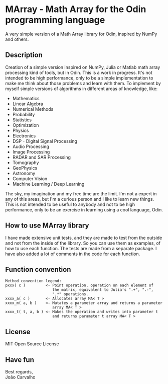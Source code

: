 # MArray - Math Array for the Odin programming language
A very simple version of a Math Array library for Odin, inspired by NumPy and others.

## Description
Creation of a simple version inspired on NumPy, Julia or Matlab math array processing kind of tools, but in Odin. This is a work in progress. It's not intended to be high performance, only to be a simple implementation to make me think about those problems and learn with them. To implement by myself simple versions of algorithms in different areas of knowledge, like:

- Mathematics
- Linear Algebra
- Numerical Methods
- Probability
- Statistics
- Optimization
- Physics
- Electronics
- DSP - Digital Signal Processing
- Audio Processing
- Image Processing
- RADAR and SAR Processing
- Tomography
- GeoPhysics
- Astronomy
- Computer Vision
- Machine Learning / Deep Learning

The sky, my imagination and my free time are the limit. I'm not a expert in any of this areas, but I'm a curious person and I like to learn new things. This is not intended to be useful to anybody and not to be high performance, only to be an exercise in learning using a cool language, Odin. 

## How to use MArray library
I have made extensive unit tests, and they are made to test from the outside and not from the inside of the library. So you can use them as examples, of how to use each function. The tests are made from a separate package. I have also added a lot of comments in the code for each function.

## Function convention

```
Method convention legend:
pxxx( c )         <- Point operation, operation on each element of
                     the matrix, equivalent to Julia's ".+", ".-",
                     ".*" operations.
xxxx_a( c )       <- Allocates array MA< T >
xxxx_m( a, b )    <- Mutates a parameter array and returns a parameter
                     array MA< T >
xxxx_t( t, a, b ) <- Makes the operation and writes into parameter t
                     and returns parameter t array MA< T >
```

## License
MIT Open Source License

## Have fun
Best regards, <br>
João Carvalho <br> 
